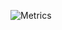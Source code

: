 ![Metrics](https://metrics.lecoq.io/prakritidev?template=classic&followup=1&isocalendar=1&languages=1&pagespeed=1&posts=1&projects=1&stars=1&tweets=1&pagespeed.detailed=true&pagespeed.screenshot=true&posts.limit=10&posts.source=dev.to&isocalendar.duration=full-year&projects.limit=10&tweets.limit=2&stars.limit=4&config.timezone=Asia%2FCalcutta)
